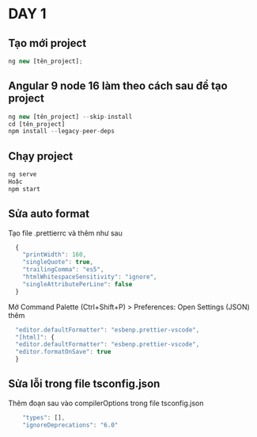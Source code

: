 # DAY 1

## Tạo mới project

```typescript
ng new [tên_project];
```

## Angular 9 node 16 làm theo cách sau để tạo project

```typescript
ng new [tên_project] --skip-install
cd [tên_project]
npm install --legacy-peer-deps
```

## Chạy project

```typescript
ng serve
Hoặc
npm start
```

## Sửa auto format

Tạo file .prettierrc và thêm như sau

```typescript
  {
    "printWidth": 160,
    "singleQuote": true,
    "trailingComma": "es5",
    "htmlWhitespaceSensitivity": "ignore",
    "singleAttributePerLine": false
  }
```

Mở Command Palette (Ctrl+Shift+P) > Preferences: Open Settings (JSON) thêm

```typescript
  "editor.defaultFormatter": "esbenp.prettier-vscode",
  "[html]": {
  "editor.defaultFormatter": "esbenp.prettier-vscode",
  "editor.formatOnSave": true
  }
```

## Sửa lỗi trong file tsconfig.json

Thêm đoạn sau vào compilerOptions trong file tsconfig.json

```typescript
    "types": [],
    "ignoreDeprecations": "6.0"
```

